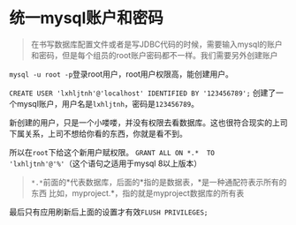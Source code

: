 # 统一mysql账户和密码

> 在书写数据库配置文件或者是写JDBC代码的时候，需要输入mysql的账户和密码，但是每个组员的root账户密码都不一样。我们需要另外创建账户

`mysql -u root -p`登录root用户，root用户权限高，能创建用户。

`CREATE USER 'lxhljtnh'@'localhost' IDENTIFIED BY '123456789';`
创建了一个mysql账户，用户名是`lxhljtnh`，密码是`123456789`。

新创建的用户，只是一个小喽喽，并没有权限去看数据库。这也很符合现实的上司下属关系，上司不想给你看的东西，你就是看不到。

所以在`root`下给这个新用户赋权限。
`GRANT ALL ON *.*  TO 'lxhljtnh'@'%'`（这个语句之适用于mysql 8以上版本）
> `*.*`前面的\*代表数据库，后面的\*指的是数据表，\*是一种通配符表示所有的东西
> 比如，myproject.*，指的就是myproject数据库的所有表


最后只有应用刷新后上面的设置才有效`FLUSH PRIVILEGES;`